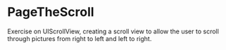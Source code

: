 # PageTheScroll
Exercise on UIScrollView, creating a scroll view to allow the user to scroll through pictures from right to left and left to right.

